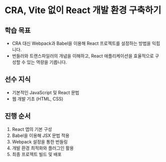 # CRA, Vite 없이 React 개발 환경 구축하기


## 학습 목표
- CRA 대신 Webpack과 Babel을 이용해 React 프로젝트를 설정하는 방법을 익힙니다.
- 번들러와 트랜스파일러의 개념을 이해하고, React 애플리케이션을 효율적으로 구성할 수 있는 역량을 기릅니다.

## 선수 지식
- 기본적인 JavaScript 및 React 문법
- 웹 개발 기초 (HTML, CSS)

## 진행 순서
1. React 앱의 기본 구성
2. Babel을 이용해 JSX 문법 적용
3. Webpack 설정을 통한 번들링
4. 개발 환경 최적화와 플러그인 활용
5. 최종 프로젝트 빌드 및 배포